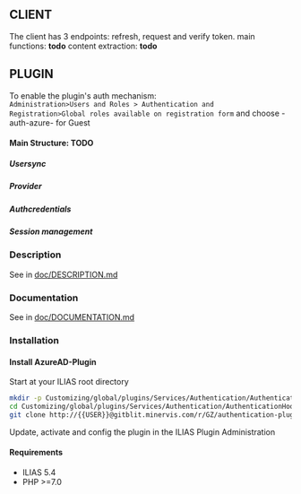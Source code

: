 



## CLIENT  
The client  has 3 endpoints: refresh, request and verify token. 
main functions: **todo**
content extraction: **todo**


## PLUGIN

To enable the plugin's auth mechanism:  
`Administration>Users and Roles > Authentication and Registration>Global roles available on registration form` and choose -auth-azure- for Guest

#### Main Structure: TODO
##### Usersync
##### Provider
##### Authcredentials
##### Session management


### Description
See in [doc/DESCRIPTION.md](./doc/DESCRIPTION.md)

### Documentation
See in [doc/DOCUMENTATION.md](./doc/DOCUMENTATION.md)

### Installation

#### Install AzureAD-Plugin
Start at your ILIAS root directory
```bash
mkdir -p Customizing/global/plugins/Services/Authentication/AuthenticationHook
cd Customizing/global/plugins/Services/Authentication/AuthenticationHook
git clone http://{{USER}}@gitblit.minervis.com/r/GZ/authentication-plugin.git AzureAD
```
Update, activate and config the plugin in the ILIAS Plugin Administration

#### Requirements
* ILIAS 5.4
* PHP >=7.0
